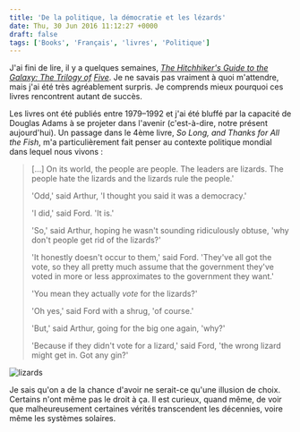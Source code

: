 ```yaml
---
title: 'De la politique, la démocratie et les lézards'
date: Thu, 30 Jun 2016 11:12:27 +0000
draft: false
tags: ['Books', 'Français', 'livres', 'Politique']
---
```


J'ai fini de lire, il y a quelques semaines, _[The Hitchhiker's Guide to the Galaxy: The Trilogy of](http://amzn.to/295TRkn) [Five](http://amzn.to/295TRkn)_. Je ne savais pas vraiment à quoi m'attendre, mais j'ai été très agréablement surpris. Je comprends mieux pourquoi ces livres rencontrent autant de succès.

Les livres ont été publiés entre 1979–1992 et j'ai été bluffé par la capacité de Douglas Adams à se projeter dans l'avenir (c'est-à-dire, notre présent aujourd'hui). Un passage dans le 4ème livre, _So Long, and Thanks for All the Fish_, m'a particulièrement fait penser au contexte politique mondial dans lequel nous vivons :

> \[...\] On its world, the people are people. The leaders are lizards. The people hate the lizards and the lizards rule the people.'
> 
> 'Odd,' said Arthur, 'I thought you said it was a democracy.'
> 
> 'I did,' said Ford. 'It is.'
> 
> 'So,' said Arthur, hoping he wasn't sounding ridiculously obtuse, 'why don't people get rid of the lizards?'
> 
> 'It honestly doesn't occur to them,' said Ford. 'They've all got the vote, so they all pretty much assume that the government they've voted in more or less approximates to the government they want.'
> 
> 'You mean they actually _vote_ for the lizards?'
> 
> 'Oh yes,' said Ford with a shrug, 'of course.'
> 
> 'But,' said Arthur, going for the big one again, 'why?'
> 
> 'Because if they didn't vote for a lizard,' said Ford, 'the wrong lizard might get in. Got any gin?'

![lizards](https://madd0.files.wordpress.com/2016/06/lizards.jpg)

Je sais qu'on a de la chance d'avoir ne serait-ce qu'une illusion de choix. Certains n'ont même pas le droit à ça. Il est curieux, quand même, de voir que malheureusement certaines vérités transcendent les décennies, voire même les systèmes solaires.